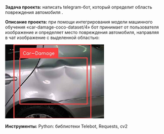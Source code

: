 <p><strong>Задача проекта:</strong>&nbsp;написать telegram-бот, который определит область повреждения автомобиля .</p>
<p><strong>Описание проекта:</strong>&nbsp;при помощи интегрирования модели машинного обучения &laquo;car-damage-coco-dataset/4&raquo; бот принимает от пользователя изображение и определяет место повреждения автомобиля, направляя в чат изображение с выделенной областью:</p>
<p><img src="car_damage.jpg" /></p>
<p><strong>Инструменты:</strong>&nbsp;Python: библиотеки <span>Telebot, Requests, cv2</span></p>
